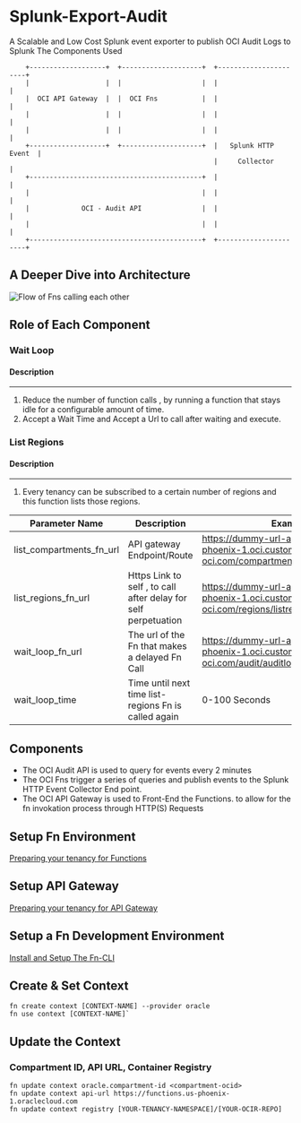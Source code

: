 # Splunk-Export-Audit

A Scalable and Low Cost Splunk event exporter to publish OCI Audit Logs to Splunk The Components Used

```
    +-------------------+  +--------------------+  +----------------------+
    |                   |  |                    |  |                      |
    |  OCI API Gateway  |  |  OCI Fns           |  |                      |
    |                   |  |                    |  |                      |
    |                   |  |                    |  |                      |
    +-------------------+  +--------------------+  |   Splunk HTTP Event  |
                                                   |     Collector        |
    +-------------------------------------------+  |                      |
    |                                           |  |                      |
    |             OCI - Audit API               |  |                      |
    |                                           |  |                      |
    +-------------------------------------------+  +----------------------+

```
## A Deeper Dive into Architecture

![Flow of Fns calling each other](https://github.com/vamsiramakrishnan/splunk-export-audit/blob/master/media/DeepDiveL1.png)

## Role of Each Component
### Wait Loop 

#### Description 
--------------

 1. Reduce the number of function calls , by running a function that stays idle for a configurable amount of time.
 2. Accept a Wait Time and Accept a Url to call after waiting and execute.

### List Regions

#### Description
---------------

1. Every tenancy can be subscribed to a certain number of regions and this function lists those regions.


|Parameter Name  |  Description|  Example |
|--|--|--| 
| list_compartments_fn_url | API gateway Endpoint/Route | https://dummy-url-apigateway.us-phoenix-1.oci.customer-oci.com/compartments/getcompartments
| list_regions_fn_url | Https Link to self , to call after delay for self perpetuation| https://dummy-url-apigateway.us-phoenix-1.oci.customer-oci.com/regions/listregions
| wait_loop_fn_url | The url of the Fn that makes a delayed Fn Call |https://dummy-url-apigateway.us-phoenix-1.oci.customer-oci.com/audit/auditlog
| wait_loop_time | Time until next time list-regions Fn is called again | 0-100 Seconds

## [](https://github.com/vamsiramakrishnan/splunk-export-audit#components)Components

-   The OCI Audit API is used to query for events every 2 minutes
-   The OCI Fns trigger a series of queries and publish events to the Splunk HTTP Event Collector End point.
-   The OCI API Gateway is used to Front-End the Functions. to allow for the fn invokation process through HTTP(S) Requests

## [](https://github.com/vamsiramakrishnan/splunk-export-audit#setup-fn-environment)Setup Fn Environment

[Preparing your tenancy for Functions](https://docs.cloud.oracle.com/en-us/iaas/Content/Functions/Tasks/functionsconfiguringtenancies.htm)

## [](https://github.com/vamsiramakrishnan/splunk-export-audit#setup-api-gateway)Setup API Gateway

[Preparing your tenancy for API Gateway](https://docs.cloud.oracle.com/en-us/iaas/Content/APIGateway/Concepts/apigatewayprerequisites.htm)

## [](https://github.com/vamsiramakrishnan/splunk-export-audit#setup-a-fn-development-environment)Setup a Fn Development Environment

[Install and Setup The Fn-CLI](https://fnproject.io/tutorials/install/#DownloadandInstalltheFnCLI)

## [](https://github.com/vamsiramakrishnan/splunk-export-audit#create--set-context)Create & Set Context

```
fn create context [CONTEXT-NAME] --provider oracle
fn use context [CONTEXT-NAME]`

```

## [](https://github.com/vamsiramakrishnan/splunk-export-audit#update-the-context)Update the Context

### [](https://github.com/vamsiramakrishnan/splunk-export-audit#compartment-id-api-url-container-registry)Compartment ID, API URL, Container Registry

```
fn update context oracle.compartment-id <compartment-ocid>
fn update context api-url https://functions.us-phoenix-1.oraclecloud.com
fn update context registry [YOUR-TENANCY-NAMESPACE]/[YOUR-OCIR-REPO]
```



